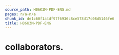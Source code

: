 ```yaml
---
source_path: H06K3M-PDF-ENG.md
pages: n/a-n/a
chunk_id: de1c60f1a4df97f6936c8ce578d17c08d5146fe6
title: H06K3M-PDF-ENG
---
```

# collaborators.
